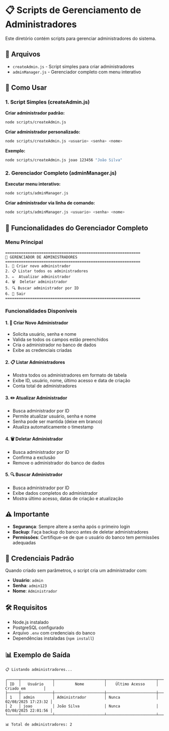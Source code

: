 # 📋 Scripts de Gerenciamento de Administradores

Este diretório contém scripts para gerenciar administradores do sistema.

## 📁 Arquivos

- `createAdmin.js` - Script simples para criar administradores
- `adminManager.js` - Gerenciador completo com menu interativo

## 🔧 Como Usar

### 1. Script Simples (createAdmin.js)

**Criar administrador padrão:**
```bash
node scripts/createAdmin.js
```

**Criar administrador personalizado:**
```bash
node scripts/createAdmin.js <usuario> <senha> <nome>
```

**Exemplo:**
```bash
node scripts/createAdmin.js joao 123456 "João Silva"
```

### 2. Gerenciador Completo (adminManager.js)

**Executar menu interativo:**
```bash
node scripts/adminManager.js
```

**Criar administrador via linha de comando:**
```bash
node scripts/adminManager.js <usuario> <senha> <nome>
```

## 🎯 Funcionalidades do Gerenciador Completo

### Menu Principal
```
============================================================
🔧 GERENCIADOR DE ADMINISTRADORES
============================================================
1. 📝 Criar novo administrador
2. 📋 Listar todos os administradores
3. ✏️  Atualizar administrador
4. 🗑️  Deletar administrador
5. 🔍 Buscar administrador por ID
6. 🚪 Sair
============================================================
```

### Funcionalidades Disponíveis

#### 1. 📝 Criar Novo Administrador
- Solicita usuário, senha e nome
- Valida se todos os campos estão preenchidos
- Cria o administrador no banco de dados
- Exibe as credenciais criadas

#### 2. 📋 Listar Administradores
- Mostra todos os administradores em formato de tabela
- Exibe ID, usuário, nome, último acesso e data de criação
- Conta total de administradores

#### 3. ✏️ Atualizar Administrador
- Busca administrador por ID
- Permite atualizar usuário, senha e nome
- Senha pode ser mantida (deixe em branco)
- Atualiza automaticamente o timestamp

#### 4. 🗑️ Deletar Administrador
- Busca administrador por ID
- Confirma a exclusão
- Remove o administrador do banco de dados

#### 5. 🔍 Buscar Administrador
- Busca administrador por ID
- Exibe dados completos do administrador
- Mostra último acesso, datas de criação e atualização

## ⚠️ Importante

- **Segurança**: Sempre altere a senha após o primeiro login
- **Backup**: Faça backup do banco antes de deletar administradores
- **Permissões**: Certifique-se de que o usuário do banco tem permissões adequadas

## 🔐 Credenciais Padrão

Quando criado sem parâmetros, o script cria um administrador com:
- **Usuário**: `admin`
- **Senha**: `admin123`
- **Nome**: `Administrador`

## 🛠️ Requisitos

- Node.js instalado
- PostgreSQL configurado
- Arquivo `.env` com credenciais do banco
- Dependências instaladas (`npm install`)

## 📊 Exemplo de Saída

```
📋 Listando administradores...

┌─────┬──────────────┬──────────────────────┬──────────────────────┬──────────────────────┐
│ ID  │   Usuário    │         Nome         │    Último Acesso     │     Criado em        │
├─────┼──────────────┼──────────────────────┼──────────────────────┼──────────────────────┤
│ 1   │ admin        │ Administrador        │ Nunca                │ 02/08/2025 17:23:32 │
│ 2   │ joao         │ João Silva           │ Nunca                │ 03/08/2025 22:01:56 │
└─────┴──────────────┴──────────────────────┴──────────────────────┴──────────────────────┘

📊 Total de administradores: 2
``` 
